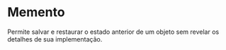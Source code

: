 # Memento

Permite salvar e restaurar o estado anterior de um objeto sem revelar os detalhes de sua implementação.